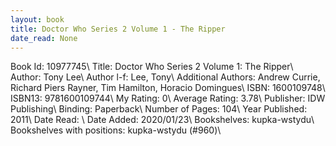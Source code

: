 ```yaml
---
layout: book
title: Doctor Who Series 2 Volume 1 - The Ripper
date_read: None
---
```


Book Id: 10977745\ 
Title: Doctor Who Series 2 Volume 1: The Ripper\ 
Author: Tony Lee\ 
Author l-f: Lee, Tony\ 
Additional Authors: Andrew Currie, Richard  Piers Rayner, Tim Hamilton, Horacio Domingues\ 
ISBN: 1600109748\ 
ISBN13: 9781600109744\ 
My Rating: 0\ 
Average Rating: 3.78\ 
Publisher: IDW Publishing\ 
Binding: Paperback\ 
Number of Pages: 104\ 
Year Published: 2011\ 
Date Read: \ 
Date Added: 2020/01/23\ 
Bookshelves: kupka-wstydu\ 
Bookshelves with positions: kupka-wstydu (#960)\ 

